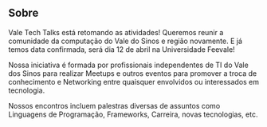 ## Sobre

Vale Tech Talks está retomando as atividades! Queremos reunir a comunidade da computação do Vale do Sinos e região novamente. E já temos data confirmada, será dia 12 de abril na Universidade Feevale! 

Nossa iniciativa é formada por profissionais independentes de TI do Vale dos Sinos para realizar Meetups e outros eventos para promover a troca de conhecimento e Networking entre quaisquer envolvidos ou interessados em tecnologia.

Nossos encontros incluem palestras diversas de assuntos como Linguagens de Programação, Frameworks, Carreira, novas tecnologias, etc.